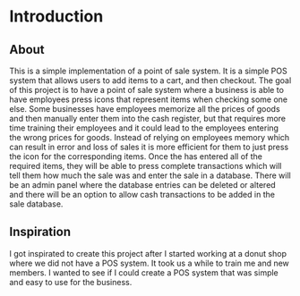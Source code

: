 # Introduction

## About

This is a simple implementation of a point of sale system. It is a simple POS system that allows users to add items to a cart, and then checkout. The goal of this project is to have a point of sale system where a business is able to have employees press icons that represent items when checking some one else. Some businesses have employees memorize all the prices of goods and then manually enter them into the cash register, but that requires more time training their employees and it could lead to the employees entering the wrong prices for goods. Instead of relying on employees memory which can result in error and loss of sales it is more efficient for them to just press the icon for the corresponding items. Once the has entered all of the required items, they will be able to press complete transactions which will tell them how much the sale was and enter the sale in a database. There will be an admin panel where the database entries can be deleted or altered and there will be an option to allow cash transactions to be added in the sale database.

## Inspiration

I got inspirated to create this project after I started working at a donut shop where we did not have a POS system. It took us a while to train me and new members. I wanted to see if I could create a POS system that was simple and easy to use for the business.
